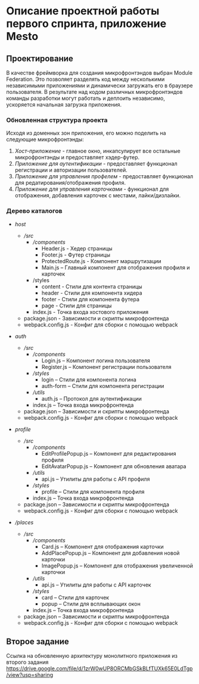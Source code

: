 # Описание проектной работы первого спринта, приложение Mesto

## Проектирование

В качестве фреймворка для создания микрофронтэндов выбран Module Federation.
Это позволяет разделять код между несколькими независимыми приложениями и динамически загружать его в браузере пользователя. 
В результате над кодом различных микрофронтэндов команды разработки могут работать и деплоить независимо, ускоряется начальная загрузка приложения.

###  Обновленная структура проекта

Исходя из доменных зон приложения, его можно поделить на следующие микрофронтэнды:

1. _Хост-приложение_ - главное окно, инкапсулирует все остальные микрофронтэнды и предоставляет хэдер-футер.
2. _Приложение для аутентификации_ - предоставляет функционал регистрации и авторизации пользователей.
3. _Приложение для управления профелем_ - предоставляет функционал для редатирования/отображения профиля.
4. _Приложение для управления карточками_ - функционал для отображения, добавления карточек с местами, лайки/дизлайки.

### Дерево каталогов

- _host_
  - _/src_
    - _/components_
      - Header.js - Хедер страницы
      - Footer.js - Футер страницы
      - ProtectedRoute.js - Компонент маршрутизации
      - Main.js – Главный компонент для отображения профиля и карточек
    - /styles
      - content - Стили для контента страницы
      - header - Стили для компонента хидера
      - footer - Стили для компонента футера
      - page - Стили для страницы
    - index.js - Точка входа хостового приложения
  - package.json - Зависимости и скрипты микрофронтенда
  - webpack.config.js - Конфиг для сборки с помощью webpack

- _auth_
  - _/src_
    - _/components_
      - Login.js – Компонент логина пользователя
      - Register.js – Компонент регистрации пользователя
    - _/styles_
      - login – Стили для компонента логина
      - auth-form – Стили для компонента регистрации
    - _/utils_
      - auth.js – Протокол для аутентификации
    - index.js – Точка входа микрофронтенда
  - package.json – Зависимости и скрипты микрофронтенда
  - webpack.config.js - Конфиг для сборки с помощью webpack

- _profile_
  - _/src_
    - _/components_
      - EditProfilePopup.js – Компонент для редактирования профиля
      - EditAvatarPopup.js – Компонент для обновления аватара
    - _/utils_
      - api.js – Утилиты для работы с API профиля
    - _/styles_
      - profile – Стили для компонента профиля
    - index.js – Точка входа микрофронтенда
  - package.json – Зависимости и скрипты микрофронтенда
  - webpack.config.js - Конфиг для сборки с помощью webpack

- _/places_
  - _/src_
    - _/components_
      - Card.js – Компонент для отображения карточки
      - AddPlacePopup.js – Компонент для добавления новой карточки
      - ImagePopup.js – Компонент для отображения увеличенной карточки
    - _/utils_
      - api.js – Утилиты для работы с API карточек
    - _/styles_
      - card – Стили для карточек
      - popup – Стили для всплывающих окон
    - index.js – Точка входа микрофронтенда
  - package.json – Зависимости и скрипты микрофронтенда
  - webpack.config.js - Конфиг для сборки с помощью webpack

## Второе задание

Ссылка на обновленную архитектуру монолитного приложения из второго задания
https://drive.google.com/file/d/1zrW0wUP8ORCMbGSkBLfTUXk65E0LdTgp/view?usp=sharing